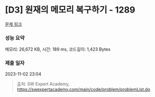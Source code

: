 # [D3] 원재의 메모리 복구하기 - 1289 

[문제 링크](https://swexpertacademy.com/main/code/problem/problemDetail.do?contestProbId=AV19AcoKI9sCFAZN) 

### 성능 요약

메모리: 26,672 KB, 시간: 189 ms, 코드길이: 1,423 Bytes

### 제출 일자

2023-11-02 23:04



> 출처: SW Expert Academy, https://swexpertacademy.com/main/code/problem/problemList.do